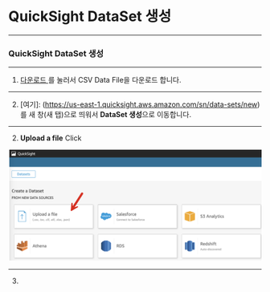# QuickSight DataSet 생성



---

### QuickSight DataSet 생성



---

1. [다운로드 ](https://shared-kiwony.s3.ap-northeast-2.amazonaws.com/LoanDefualtsData-train.csv) 를 눌러서 CSV Data File을 다운로드 합니다.



---

2. [여기]: (https://us-east-1.quicksight.aws.amazon.com/sn/data-sets/new) 를 새 창(새 탭)으로 띄워서 **DataSet 생성**으로 이동합니다.





---

2. **Upload a file** Click

![image-20240316152106955](images/image-20240316152106955.png)



---

3. 

